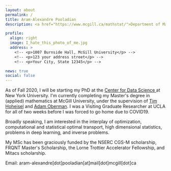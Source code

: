 ```yaml
---
layout: about
permalink: /
title: Aram-Alexandre Pooladian
description: <a href="https://www.mcgill.ca/mathstat/">Department of Mathematics and Statistics, McGill University</a>

profile:
  align: right
  image: I_hate_this_photo_of_me.jpg
  address: >
    <!-- <p>1007 Burnside Hall, McGill University</p> -->
    <!-- <p>123 your address street</p> -->
    <!-- <p>Your City, State 12345</p> -->

news: true
social: false
---
```


As of Fall 2020, I will be starting my PhD at the <a href="https://cds.nyu.edu"> Center for Data Science </a> at New York University. I'm currently completing my Master's degree in (applied) mathematics at McGill University, under the supervision of <a href="http://www.math.mcgill.ca/hoheisel/">Tim Hoheisel</a> and <a href="http://www.adamoberman.net">Adam Oberman</a>. I was a Visiting Graduate Researcher at UCLA for all of two weeks before I was forced to go home due to COVID19.

Broadly speaking, I am interested in the interplay of optimization, computational and statistical optimal transport, high dimensional statistics, problems in deep learning, and inverse problems. 

My MSc has been graciously funded by the NSERC CGS-M scholarship, FRQNT Master's Scholarship, the Lorne Trottier Accelerator Fellowship, and Mitacs scholarship.

Email: aram-alexandre[dot]pooladian[at]mail[dot]mcgill[dot]ca

<!-- Put your address / P.O. box / other info right below your picture. You can also disable any these elements by editing `profile` property of the YAML header of your `_pages/about.md`. Edit `_bibliography/papers.bib` and Jekyll will render your [publications page](/al-folio/publications/) automatically. -->

<!-- Link to your social media connections, too. This theme is set up to use [Font Awesome icons](http://fortawesome.github.io/Font-Awesome/){:target="\_blank"} and [Academicons](https://jpswalsh.github.io/academicons/){:target="\_blank"}, like the ones below. Add your Facebook, Twitter, LinkedIn, Google Scholar, or just disable all of them. -->
